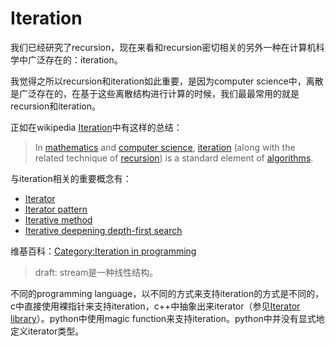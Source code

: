 # Iteration

我们已经研究了recursion，现在来看和recursion密切相关的另外一种在计算机科学中广泛存在的：iteration。

我觉得之所以recursion和iteration如此重要，是因为computer science中，离散是广泛存在的，在基于这些离散结构进行计算的时候，我们最最常用的就是recursion和iteration。

正如在wikipedia [Iteration](https://en.wikipedia.org/wiki/Iteration)中有这样的总结：

> In [mathematics](https://en.wikipedia.org/wiki/Mathematics) and [computer science](https://en.wikipedia.org/wiki/Computer_science), [iteration](https://en.wikipedia.org/wiki/Iteration) (along with the related technique of [recursion](https://en.wikipedia.org/wiki/Recursion)) is a standard element of [algorithms](https://en.wikipedia.org/wiki/Algorithm).



与iteration相关的重要概念有：

- [Iterator](https://en.wikipedia.org/wiki/Iterator)
- [Iterator pattern](https://en.wikipedia.org/wiki/Iterator_pattern)
- [Iterative method](https://en.wikipedia.org/wiki/Iterative_method)
- [Iterative deepening depth-first search](https://en.wikipedia.org/wiki/Iterative_deepening_depth-first_search)



维基百科：[Category:Iteration in programming](https://en.wikipedia.org/wiki/Category:Iteration_in_programming)

> draft: stream是一种线性结构。



不同的programming language，以不同的方式来支持iteration的方式是不同的，c中直接使用裸指针来支持iteration，c++中抽象出来iterator（参见[Iterator library](https://en.cppreference.com/w/cpp/iterator)）。python中使用magic function来支持iteration。python中并没有显式地定义iterator类型。


